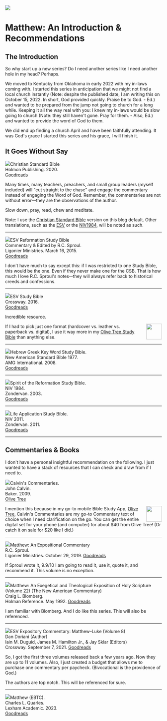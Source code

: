 <img class="intro-right" src="/images/art-matthew.jpg">

# Matthew: An Introduction & Recommendations

## The Introduction

So why start up a new series? Do I need another series like I need another hole in my head? Perhaps.

We moved to Kentucky from Oklahoma in early 2022 with my in-laws coming with. I started this series in anticipation that we might not find a local church instantly (Note: despite the published date, I am writing this on October 15, 2022. In short, God provided quickly. Praise be to God. - Ed.) and wanted to be prepared from the jump not going to church for a long while. Keeping it all the way real with you: I knew my in-laws would be slow going to church (Note: they still haven't gone. Pray for them. - Also, Ed.) and wanted to provide the word of God to them.

We did end up finding a church April and have been faithfully attending. It was God's grace I started this series and his grace, I will finish it.

## It Goes Without Say

<img src="/images/art-matthew-portrait.png" hidden><img src="/images/bible-csb-study.jpg">Christian Standard Bible  
Holmon Publishing. 2020.  
[Goodreads](https://www.goodreads.com/book/show/30746885-csb-study-bible)

Many times, many teachers, preachers, and small group leaders (myself included) will "cut straight to the chase" and engage the commentary instead of engaging the Word of God. Remember, the commentaries are not without error—they are the observations of the author.

Slow down, pray, read, chew and meditate.

Note: I use the [Christian Standard Bible](https://csbible.com) version on this blog default. Other translations, such as the [ESV](https://www.crossway.org/bibles/) or the [NIV1984](https://bibleportal.com/version/NIV1984), will be noted as such.

<hr style="clear:both;">

<img src="/images/bible-esv-reformation-study-sproul.jpg">ESV Reformation Study Bible  
Commentary & Edited by R.C. Sproul.  
Ligonier Ministries. March 16, 2015.  
[Goodreads](https://www.goodreads.com/book/show/53529503-esv-reformation-study-bible?ac=1&from_search=true&qid=KXDsGlDfkm&rank=1)

I don't have much to say except this: if I was restricted to one Study Bible, this would be the one. Even if they never make one for the CSB. That is how much I love R.C. Sproul's notes--they will always refer back to historical creeds and confessions.

<hr style="clear:both;">

<img src="/images/bible-esv-study.jpg">ESV Study Bible  
Crossway. 2016.  
[Goodreads](https://www.goodreads.com/book/show/5031805-esv-study-bible?ac=1&from_search=true&qid=BEzDEv7NUE&rank=1)

Incredible resource.

<img style="margin-left: 10px; float: right; width: 50px" src="/images/icon-bible-olive-tree.png" src="/images/icon-bible-olive-tree.png">If I had to pick just one format (hardcover vs. leather vs. paperback vs. digital), I use it way more in my [Olive Tree Study Bible](https://www.olivetree.com) than anything else.  

<hr style="clear:both;">

<img src="/images/bible-key-word-study-nasb.jpg">Hebrew Greek Key Word Study Bible.  
New American Standard Bible 1977.  
AMG International. 2008.  
[Goodreads](https://www.goodreads.com/book/show/52820732-the-hebrew-greek-key-word-study-bible?from_search=true&from_srp=true&qid=P0A6P8R3yU&rank=2)

<hr style="clear:both;">

<img src="/images/bible-spirit-reformation-study-niv.jpg">Spirit of the Reformation Study Bible.  
NIV 1984.  
Zondervan. 2003.  
[Goodreads](https://www.goodreads.com/book/show/3421584-niv-spirit-of-the-reformation-study-bible)

<hr style="clear:both;">

<img src="/images/bible-life-application-study-niv.jpg">Life Application Study Bible.  
NIV 2011.  
Zondervan. 2011.  
[Goodreads](https://www.goodreads.com/book/show/14330625-niv-life-application-study-bible-second-edition)

<hr style="clear:both;">

## Commentaries & Books

I don't have a personal insightful recommendation on the following. I just wanted to have a stack of resources that I can check and draw from if I need to.

<img src="/images/commentary-calvin-set-portrait.jpg">Calvin's Commentaries.  
John Calvin.  
Baker. 2009.  
[Olive Tree](https://www.olivetree.com/store/product.php?productid=17517)

<img style="margin-left: 10px; float: right; width: 50px" src="/images/icon-bible-olive-tree.png" src="/images/icon-bible-olive-tree.png">I mention this because in my go-to mobile Bible Study App, [Olive Tree](https://www.olivetree.com), Calvin's Commentaries are my go-to Commentary text of choice when I need clarification on the go. You can get the entire digital set for your phone (and computer) for about $40 from Olive Tree! (Or catch it on sale for $20 like I did.)

<hr style="clear:both;">

<img src="/images/commentary-matthew-sproul.jpg">Matthew: An Expositional Commentary  
R.C. Sproul.  
Ligonier Ministries. October 29, 2019.
[Goodreads](https://www.goodreads.com/book/show/14453116-matthew?ac=1&from_search=true&qid=ApRYo1wv79&rank=1)

If Sproul wrote it, 9.9/10 I am going to read it, use it, quote it, and recommend it. This volume is no exception.

<hr style="clear:both;">

<img src="/images/commentary-matthew-nac-blomberg.jpg">Matthew: An Exegetical and Theological Exposition of Holy Scripture (Volume 22) (The New American Commentary)  
Craig L. Blomberg.  
Holman Reference. May 1992.
[Goodreads](https://www.goodreads.com/book/show/962893.Matthew?ac=1&from_search=true&qid=2t2khti0a0&rank=1)

I am familiar with Blomberg. And I do like this series. This will also be referenced.

<hr style="clear:both;">

<img src="/images/commentary-matthew-luke-esv.jpg">ESV Expository Commentary: Matthew–Luke (Volume 8)  
Dan Doriani (Author)  
Iain M. Duguid, James M. Hamilton Jr., & Jay Sklar (Editors)  
Crossway. September 7, 2021.
[Goodreads](https://www.goodreads.com/book/show/50611048-esv-expository-commentary-volume-8?from_search=true&from_srp=true&qid=FBpWi6R83q&rank=1)

So, I got the first three volumes released back a few years ago. Now they are up to 11 volumes. Also, I just created a budget that allows me to purchase one commentary per paycheck. (Bivocational is the providence of God.)

The authors are top notch. This will be referenced for sure.

<hr style="clear:both;">

<img src="/images/commentary-matthew-ebtc-quarles.jpg
">Matthew (EBTC).  
Charles L. Quarles.  
Lexham Academic. 2023.  
[Goodreads](https://www.goodreads.com/book/show/62157376-matthew?from_search=true&from_srp=true&qid=dbeLIqrV0q&rank=4)
